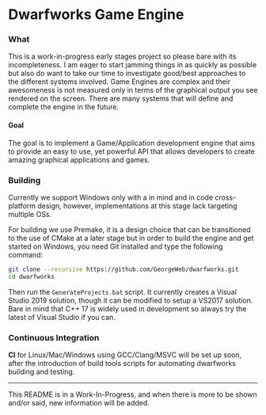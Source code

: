 # Dwarfworks Game Engine

### What

This is a work-in-progress early stages project so please bare with its incompleteness. I am eager to start jamming things in as quickly as possible but also do
want to take our time to investigate good/best approaches to the different systems involved. Game Engines are complex and their awesomeness is not measured only in terms of the graphical output you see rendered on the screen. There are many systems that will define and complete the engine in the future.


#### Goal

The goal is to implement a Game/Application development engine that aims to provide an easy to use, yet powerful API that allows developers to create amazing graphical applications and games.

### Building

Currently we support Windows only with a in mind and in code cross-platform design, however, implementations at this stage lack targeting multiple OSs.

For building we use Premake, it is a design choice that can be transitioned to the use of CMake at a later stage but in order to build the engine and
get started on Windows, you need Git installed and type the following command:

```bash
git clone --recursive https://github.com/GeorgeWeb/dwarfworks.git
cd dwarfworks
```

Then run the `GenerateProjects.bat` script. It currently creates a Visual Studio 2019 solution, though it can be modified to setup a VS2017 solution.
Bare in mind that C++ 17 is widely used in development so always try the latest of Visual Studio if you can.

### Continuous Integration

**CI** for Linux/Mac/Windows using GCC/Clang/MSVC will be set up soon, after the introduction of build tools scripts for automating dwarfworks building and testing.

---

This README is in a Work-In-Progress, and when there is more to be shown and/or said, new information will be added.
